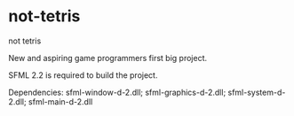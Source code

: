 # not-tetris
not tetris

New and aspiring game programmers first big project.

SFML 2.2 is required to build the project.

Dependencies:
sfml-window-d-2.dll;
sfml-graphics-d-2.dll;
sfml-system-d-2.dll;
sfml-main-d-2.dll
